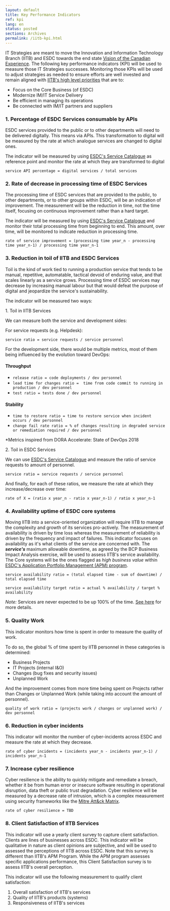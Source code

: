 ```yaml
---
layout: default
title: Key Performance Indicators
ref: kpi
lang: en
status: posted
sections: Archives
permalink: /iitb-kpi.html
---
```


<!--markdownlint-disable MD029-->
IT Strategies are meant to move the Innovation and Information Technology Branch (IITB) and ESDC towards the end state [Vision of the Canadian Experience](./mandate.html). The following key performance indicators (KPI) will be used to measure those IT Strategies successes. Monitoring those KPIs will be used to adjust strategies as needed to ensure efforts are well invested and remain aligned with [IITB's high level priorities](http://esdc.prv/en/iitb/corporate/Who_We_Are/Plans_and_Priorities/index.shtml) that are to:

- Focus on the Core Business (of ESDC)
- Modernize IM/IT Service Delivery
- Be efficient in managing its operations
- Be connected with IM/IT partners and suppliers

### 1. **Percentage of ESDC Services consumable by APIs**

ESDC services provided to the public or to other departments will need to be delivered digitally. This means via APIs. This transformation to digital will be measured by the rate at which analogue services are changed to digital ones.

The indicator will be measured by using [ESDC's Service Catalogue](https://www.canada.ca/en/employment-social-development/corporate/portfolio/service-canada/programs.html) as reference point and monitor the rate at which they are transformed to digital

`service API percentage = digital services / total services`  

### 2. **Rate of decrease in processing time of ESDC Services**

The processing time of ESDC services that are provided to the public, to other departments, or to other groups within ESDC, will be an indication of improvement. The measurement will be the reduction in time, not the time itself, focusing on continuous improvement rather than a hard target.

The indicator will be measured by using [ESDC's Service Catalogue](https://www.canada.ca/en/employment-social-development/corporate/portfolio/service-canada/programs.html) and monitor their total processing time from beginning to end. This amount, over time, will be monitored to indicate reduction in processing time.

`rate of service improvement = (processing time year_n - processing time year_n-1) / processing time year_n-1`

### 3. **Reduction in toil of IITB and ESDC Services**

Toil is the kind of work tied to running a production service that tends to be manual, repetitive, automatable, tactical devoid of enduring value, and that scales linearly as a service grows. Processing time of ESDC services may decrease by increasing manual labour but that would defeat the purpose of digital and jeopardize the service's sustainability.

The indicator will be measured two ways:

1\. Toil in IITB Services

We can measure both the service and development sides:

For service requests (e.g. Helpdesk):

`service ratio = service requests / service personnel`  

For the development side, there would be multiple metrics, most of them being influenced by the evolution toward DevOps:

#### Throughput

- `release ratio = code deployments / dev personnel`
- `lead time for changes ratio =  time from code commit to running in production / dev personnel`
- `test ratio = tests done / dev personnel`

#### Stability

- `time to restore ratio = time to restore service when incident occurs / dev personnel`
- `change fail rate ratio = % of changes resulting in degraded service or remediation required / dev personnel`

*Metrics inspired from DORA Accelerate: State of DevOps 2018

2\. Toil in ESDC Services

We can use [ESDC's Service Catalogue](https://www.canada.ca/en/employment-social-development/corporate/portfolio/service-canada/programs.html) and measure the ratio of service requests to amount of personnel.

`service ratio = service requests / service personnel`

And finally, for each of these ratios, we measure the rate at which they increase/decrease over time:

`rate of X = (ratio x year_n - ratio x year_n-1) / ratio x year_n-1`

### 4. **Availability uptime of ESDC core systems**

Moving IITB into a service-oriented organization will require IITB to manage the complexity and growth of its services pro-actively. The measurement of availability is driven by time loss whereas the measurement of reliability is driven by the frequency and impact of failures. This indicator focuses on availability as it's what clients of the service are concerned with. The ***service's*** maximum allowable downtime, as agreed by the BCP Business Impact Analysis exercise, will be used to assess IITB's service availability. The Core systems will be the ones flagged as *high business value* within [ESDC's Application Portfolio Management (APM) program](http://dialogue/grp/PR6303013/APM_Program/default.aspx).

`service availability ratio = (total elapsed time - sum of downtime) / total elapsed time`

`service availability target ratio = actual % availability / target % availability`

*Note:* Services are never expected to be up 100% of the time. [See here](http://www.gcpedia.gc.ca/wiki/OCIO_Application_Portfolio_Management/Application_Portfolio_Management_User_Guide#Application_Mission_Criticality_and_Critical_Services) for more details.

### 5. **Quality Work**

This indicator monitors how time is spent in order to measure the quality of work.

To do so, the global % of time spent by IITB personnel in these categories is determined:

- Business Projects
- IT Projects (internal I&O)
- Changes (bug fixes and security issues)
- Unplanned Work

And the improvement comes from more time being spent on Projects rather than Changes or Unplanned Work (while taking into account the amount of personnel).

`quality of work ratio = (projects work / changes or unplanned work) / dev personnel`

### 6. **Reduction in cyber incidents**

This indicator will monitor the number of cyber-incidents across ESDC and measure the rate at which they decrease.

`rate of cyber incidents = (incidents year_n - incidents year_n-1) / incidents year_n-1`

### 7. **Increase cyber resilience**

Cyber resilience is the ability to quickly mitigate and remediate a breach, whether it be from human error or insecure software resulting in operational disruption, data theft or public trust degradation. Cyber resilience will be measured by a decrease rate of intrusion, which is a complex measurement using security frameworks like the [Mitre Att&amp;ck Matrix](https://attack.mitre.org/).

`rate of cyber resilience = TBD`

### 8. **Client Satisfaction of IITB Services**

This indicator will use a yearly client survey to capture client satisfaction. Clients are lines of businesses across ESDC. This indicator will be qualitative in nature as client opinions are subjective, and will be used to assessed the perceptions of IITB across ESDC. Note that this survey is different than IITB's APM Program. While the APM program assesses specific applications performance, this Client Satisfaction survey is to assess IITB's overall perception.

This indicator will use the following measurement to qualify client satisfaction:

1. Overall satisfaction of IITB's services
2. Quality of IITB's products (systems)
3. Responsiveness of IITB's services

<!--markdownlint-enable MD029-->
